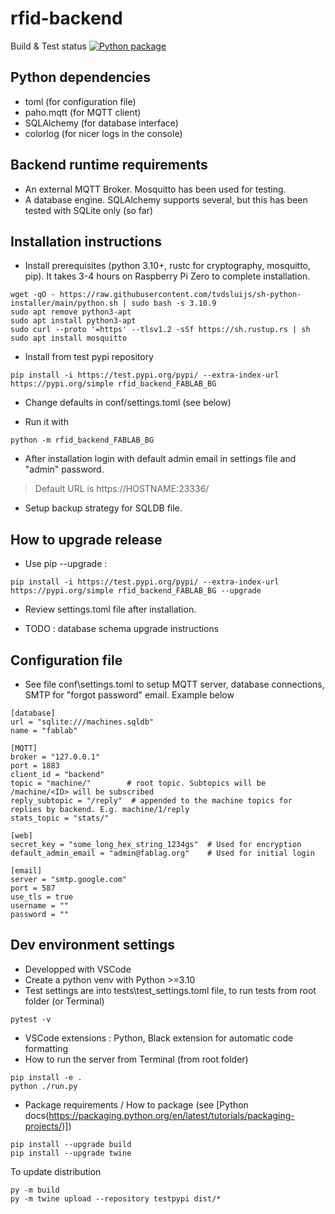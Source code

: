 # rfid-backend

Build & Test status [![Python package](https://github.com/fablab-bergamo/rfid-backend/actions/workflows/python-package.yml/badge.svg)](https://github.com/fablab-bergamo/rfid-backend/actions/workflows/python-package.yml)

## Python dependencies

* toml (for configuration file)
* paho.mqtt (for MQTT client)
* SQLAlchemy (for database interface)
* colorlog (for nicer logs in the console)

## Backend runtime requirements

* An external MQTT Broker. Mosquitto has been used for testing.
* A database engine. SQLAlchemy supports several, but this has been tested with SQLite only (so far)

## Installation instructions

* Install prerequisites (python 3.10+, rustc for cryptography, mosquitto, pip). It takes 3-4 hours on Raspberry Pi Zero to complete installation.

```shell
wget -qO - https://raw.githubusercontent.com/tvdsluijs/sh-python-installer/main/python.sh | sudo bash -s 3.10.9
sudo apt remove python3-apt
sudo apt install python3-apt
sudo curl --proto '=https' --tlsv1.2 -sSf https://sh.rustup.rs | sh
sudo apt install mosquitto
```
* Install from test pypi repository

```shell
pip install -i https://test.pypi.org/pypi/ --extra-index-url https://pypi.org/simple rfid_backend_FABLAB_BG
```

* Change defaults in conf/settings.toml (see below)

* Run it with

```shell
python -m rfid_backend_FABLAB_BG
```

* After installation login with default admin email in settings file and "admin" password.

> Default URL is https://HOSTNAME:23336/

* Setup backup strategy for SQLDB file.

## How to upgrade release

* Use pip --upgrade :

```shell
pip install -i https://test.pypi.org/pypi/ --extra-index-url https://pypi.org/simple rfid_backend_FABLAB_BG --upgrade
```

* Review settings.toml file after installation.

* TODO : database schema upgrade instructions

## Configuration file

* See file conf\settings.toml to setup MQTT server, database connections, SMTP for "forgot password" email. Example below

```text
[database]
url = "sqlite:///machines.sqldb"
name = "fablab"

[MQTT]
broker = "127.0.0.1"
port = 1883
client_id = "backend"
topic = "machine/"        # root topic. Subtopics will be /machine/<ID> will be subscribed
reply_subtopic = "/reply"  # appended to the machine topics for replies by backend. E.g. machine/1/reply
stats_topic = "stats/"

[web]
secret_key = "some_long_hex_string_1234gs"  # Used for encryption
default_admin_email = "admin@fablag.org"    # Used for initial login

[email]
server = "smtp.google.com"
port = 587
use_tls = true
username = ""
password = ""

```

## Dev environment settings

* Developped with VSCode
* Create a python venv with Python >=3.10
* Test settings are into tests\test_settings.toml file, to run tests from root folder (or Terminal)

```shell
pytest -v
```

* VSCode extensions : Python, Black extension for automatic code formatting
* How to run the server from Terminal (from root folder)

```shell
pip install -e . 
python ./run.py
```

* Package requirements / How to package (see [Python docs(https://packaging.python.org/en/latest/tutorials/packaging-projects/)])

```shell
pip install --upgrade build
pip install --upgrade twine
```

To update distribution

```shell
py -m build
py -m twine upload --repository testpypi dist/*
```
